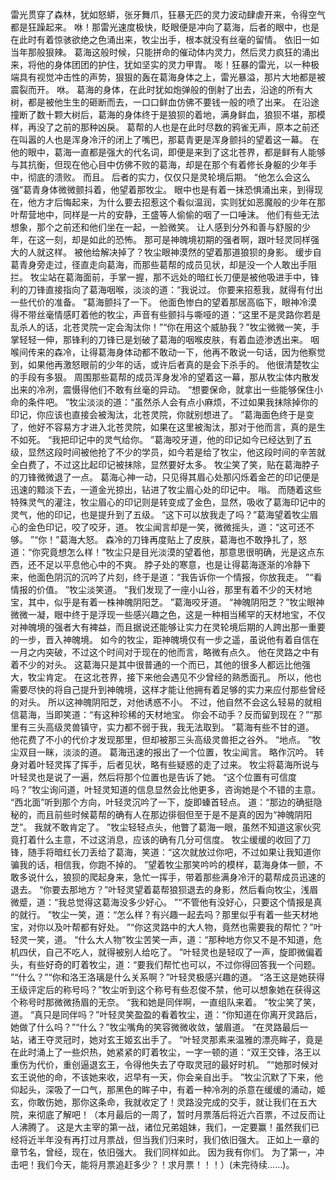 雷光贯穿了森林，犹如怒蟒，张牙舞爪，狂暴无匹的灵力波动肆虐开来，令得空气都是狂躁起来。
咻！那雷光速度极快，眨眼便是冲向了葛海，后者的眼中，也是在此时有着惊骇欲绝之色涌出来，牧尘出手，根本就没有丝毫的留情。
依旧一如当年那般狠辣。
葛海这般时候，只能拼命的催动体内灵力，然后灵力疯狂的涌出来，将他的身体团团的护住，犹如坚实的灵力甲胄。
嘭！狂暴的雷光，以一种极端具有视觉冲击性的声势，狠狠的轰在葛海身体之上，雷光暴溢，那片大地都是被震裂而开。
咻。
葛海的身体，在此时犹如炮弹般的倒射了出去，沿途的所有大树，都是被他生生的砸断而去，一口口鲜血仿佛不要钱一般的喷了出来。
在沿途撞断了数十颗大树后，葛海的身体终于是狼狈的着地，满身鲜血，狼狈不堪，那模样，再没了之前的那种凶戾。
葛帮的人也是在此时尽数的鸦雀无声，原本之前还在叫嚣的人也是浑身冷汗的闭上了嘴巴，那葛青更是浑身颤抖的望着这一幕。
在他的眼中，葛海一直都是强大的代名词，即便是来到了这北苍界，都是鲜有人能够与其抗衡，但现在他心目中仿佛不败的葛海，却是在那个有着修长身躯的少年手中，彻底的溃败。
而且。
后者的实力，仅仅只是灵轮境后期。
“他怎么会这么强”葛青身体微微颤抖着，他望着那牧尘。
眼中也是有着一抹恐惧涌出来，到得现在，他方才后悔起来，为什么要去招惹这个看似温润，实则犹如恶魔般的少年在那叶帮营地中，同样是一片的安静，王盛等人偷偷的咽了一口唾沫。
他们有些无法想象，那个之前还和他们坐在一起，一脸微笑。
让人感到分外和善与舒服的少年，在这一刻，却是如此的恐怖。
那可是神魄境初期的强者啊，跟叶轻灵同样强大的人就这样。
被他给解决掉了？牧尘眼神漠然的望着那道狼狈的身影。
缓步自葛青身旁走过，径直走向葛海，而那些葛帮的成员见状，却是没一个人敢出手阻拦。
牧尘站在葛海面前，手掌一握，那不远处的暗红长刀便是被他吸进手中，锋利的刀锋直接指向了葛海咽喉，淡淡的道：“我说过。
你要来招惹我，就得有付出一些代价的准备。
”葛海颤抖了一下。
他面色惨白的望着那居高临下，眼神冷漠得不带丝毫情感盯着他的牧尘，声音有些颤抖与嘶哑的道：“这里不是灵路你若是乱杀人的话，北苍灵院一定会淘汰你！”“你在用这个威胁我？”牧尘微微一笑，手掌轻轻一伸，那锋利的刀锋已是划破了葛海的咽喉皮肤，有着血迹渗透出来。
咽喉间传来的森冷，让得葛海身体动都不敢动一下，他再不敢说一句话，因为他察觉到，如果他再激怒眼前的少年的话，或许后者真的是会下杀手的。
他很清楚牧尘的手段有多狠。
周围那些葛帮的成员浑身发冷的望着这一幕，那从牧尘体内散发出来的冷冽，震慑得他们不敢有丝毫的异动。
“想要保命，就拿出一些能够保住小命的条件吧。
”牧尘淡淡的道：“虽然杀人会有点小麻烦，不过如果我抹除掉你的印记，你应该也直接会被淘汰，北苍灵院，你就别想进了。
”葛海面色终于是变了，他好不容易方才进入北苍灵院，如果在这里被淘汰，那对于他而言，真的是生不如死。
“我把印记中的灵气给你。
”葛海咬牙道，他的印记如今已经达到了五级，显然这段时间被他抢了不少的学员，如今若是给了牧尘，他这段时间的辛苦就全白费了，不过这比起印记被抹除，显然要好太多。
牧尘笑了笑，贴在葛海脖子的刀锋微微退了一点。
葛海心神一动，只见得其眉心处那闪烁着金芒的印记便是迅速的黯淡下去，一道金光掠出，钻进了牧尘眉心处的印记中。
嗡。
而随着这些特殊灵气的灌注，牧尘眉心的印记则是转变成了金色，显然，吸收了葛海印记中的灵气，他的印记，也是提升到了五级。
“这下可以放我走了吗？”葛海望着牧尘眉心的金色印记，咬了咬牙，道。
牧尘闻言却是一笑，微微摇头，道：“这可还不够。
”“你！”葛海大怒。
森冷的刀锋再度贴上了皮肤，葛海也不敢挣扎了，怒道：“你究竟想怎么样！”牧尘只是目光淡漠的望着他，那意思很明确，光是这点东西，还不足以平息他心中的不爽。
脖子处的寒意，也是让得葛海逐渐的冷静下来，他面色阴沉的沉吟了片刻，终于是道：“我告诉你一个情报，你放我走。
”“看情报的价值。
”牧尘淡笑道。
“我们发现了一座小山谷，那里有着不少的天材地宝，其中，似乎是有着一株神魄阴阳芝。
”葛海咬牙道。
“神魄阴阳芝？”牧尘眼神微微一凝，眼中终于是浮现一些感兴趣之色，这是一种相当稀罕的天材地宝，不仅对神魄境的强者大有裨益，而且据说还能够让实力在灵轮境后期的人跨出那一重要的一步，晋入神魄境。
如今的牧尘，距神魄境仅有一步之遥，虽说他有着自信在一月之内突破，不过这个时间对于现在的他而言，略微有点久。
他在灵路之中有着不少的对头。
这葛海只是其中很普通的一个而已，其他的很多人都远比他强大，牧尘肯定。
在这北苍界，接下来他会遇见不少曾经的熟悉面孔。
所以，他也需要尽快的将自己提升到神魄境，这样才能让他拥有着足够的实力来应付那些曾经的对头。
所以这神魄阴阳芝，对他诱惑不小。
不过，他自然不会这么轻易的就相信葛海，当即笑道：“有这种珍稀的天材地宝。
你会不动手？反而留到现在？”“那里有三头高级灵兽镇守，实力都不弱于我，我无法取到。
”葛海有些不甘的道。
他花费了不小的代价才发现那里，但却被那三头高级灵兽拒之谷外。
“地点。
”牧尘双目一眯，淡淡的道。
葛海迅速的报出了一个位置，牧尘闻言。
略作沉吟。
转身对着叶轻灵挥了挥手，后者见状，略有些疑惑的走了过来。
牧尘将葛海所说与叶轻灵也是说了一遍，然后将那个位置也是告诉了她。
“这个位置有可信度吗？”牧尘询问道，叶轻灵知道的信息显然会比他更多，咨询她是个不错的主意。
“西北面”听到那个方向，叶轻灵沉吟了一下，旋即螓首轻点。
道：“那边的确挺隐秘的，而且前些时候葛帮的确有人在那边徘徊但至于是不是真的因为“神魄阴阳芝”。
我就不敢肯定了。
”牧尘轻轻点头，他瞥了葛海一眼，虽然不知道这家伙究竟打着什么主意，不过这消息，应该的确有几分可信度。
牧尘缓缓的收回了刀锋，随手将暗红长刀丢给了葛海，笑道：“这次就放过你吧，不过如果让我知道你骗我的话，相信我，你跑不掉的。
”望着牧尘那笑吟吟的模样，葛海身体一颤，不敢多说什么，狼狈的爬起身来，急忙一挥手，带着那些满身冷汗的葛帮成员迅速的退去。
“你要去那地方？”叶轻灵望着葛帮狼狈退去的身影，然后看向牧尘，浅眉微蹙，道：“我总觉得这葛海没多少好心。
”“不管他有没好心，只要这个情报是真的就行。
”牧尘一笑，道：“怎么样？有兴趣一起去吗？那里似乎有着一些天材地宝，对你以及叶帮都有好处。
”“你这灵路中的大人物，竟然也需要我的帮忙？”叶轻灵一笑，道。
“什么大人物”牧尘苦笑一声，道：“那种地方你又不是不知道，危机四伏，自己不吃人，就得被别人给吃了。
”叶轻灵也是轻叹了一声，旋即微偏着头，有些好奇的盯着牧尘，道：“要我们帮忙也可以，不过你得回答我一个问题。
”“什么？”“你和洛王洛璃是什么关系啊？”叶轻灵极感兴趣的道。
“洛王这是她获得王级评定后的称号吗？”牧尘听到这个称号有些忍俊不禁，他可以想象她在获得这个称号时那微微扬眉的无奈。
“我和她是同伴啊，一直组队来着。
”牧尘笑了笑，道。
“真只是同伴吗？”叶轻灵笑盈盈的看着牧尘，道：“你知道在你离开灵路后，她做了什么吗？”“什么？”牧尘嘴角的笑容微微收敛，皱眉道。
“在灵路最后一站，诸王夺灵冠时，她对玄王姬玄出手了。
”叶轻灵那素来温雅的漂亮眸子，竟是在此时涌上了一些炽热，她紧紧的盯着牧尘，一字一顿的道：“双王交锋，洛王以重伤为代价，重创逼退玄王，令得他失去了夺取灵冠的最好时机。
”“她那时候对玄王说他的命，不该她来收，迟早有一天，你会亲自出手。
”牧尘沉默了下来，他仰起头，深吸了一口气，那黑色的眸子中，有着一种冷冽的杀意在缓缓的涌动，姬玄，你敢伤她，那你这条命，我就收定了！灵路没完成的交手，就让我们在五大院，来彻底了解吧！（本月最后的一周了，暂时月票落后将近六百票，不过反而让人沸腾了。
这是大主宰的第一战，诸位兄弟姐妹，我们，一定要赢！虽然我们已经将近半年没有再打过月票战，但当我们归来时，我们依旧强大。
正如上一章的章节名，曾经，现在，依旧强大。
我们同样如此。
因为我有你们。
为了第一，冲击吧！我们今天，能将月票追赶多少？！求月票！！！）(未完待续……)。

